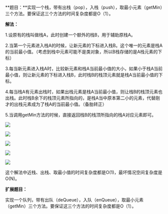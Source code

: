 **题目：**实现一个栈，带有出栈（pop），入栈（push），取最小元素（getMin）三个方法。要保证这三个方法的时间复杂度都是O（1）。

**解法：**

1.设原有的栈叫做栈A，此时创建一个额外的栈B，用于辅助原栈A。

2.当第一个元素进入栈A的时候，让新元素的下标进入栈B。这个唯一的元素是栈A的当前最小值。（考虑到栈中元素可能不是类对象，所以B栈存储的是A栈元素的下标）

3.每当新元素进入栈A时，比较新元素和栈A当前最小值的大小，如果小于栈A当前最小值，则让新元素的下标进入栈B，此时栈B的栈顶元素就是栈A当前最小值的下标。

4.每当栈A有元素出栈时，如果出栈元素是栈A当前最小值，则让栈B的栈顶元素也出栈。此时栈B余下的栈顶元素所指向的，是栈A当中原本第二小的元素，代替刚才的出栈元素成为了栈A的当前最小值。（备胎转正）

5.当调用getMin方法的时候，直接返回栈B的栈顶所指向的栈A对应元素即可。

![](http://ww2.sinaimg.cn/large/006tNc79ly1g3z9k0amnsj30d0075t8m.jpg)

![](http://ww4.sinaimg.cn/large/006tNc79ly1g3z9k5nur2j30eu07ajrc.jpg)

![](http://ww4.sinaimg.cn/large/006tNc79ly1g3z9kb3omej30ex07bdfs.jpg)

![](http://ww1.sinaimg.cn/large/006tNc79ly1g3z9kggonrj30fg076aa1.jpg)

![](http://ww2.sinaimg.cn/large/006tNc79ly1g3z9kkfeslj30ec07bgli.jpg)

这个解法中近栈、出栈、取最小值的时间复杂度都是O(1)，最坏情况空间复杂度是O(N)。



**扩展题目：**

实现一个队列，带有出队（deQueue），入队（enQueue），取最小元素（getMin）三个方法。要保证这三个方法的时间复杂度都是O（1）。





